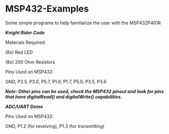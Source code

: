 # MSP432-Examples
Some simple programs to help familiarize the user with the MSP432P401R


***Knight Rider Code***

Materials Required:

(8x) Red LED

(8x) 200 Ohm Resistors

Pins Used on MSP432:

GND, P2.5, P3.0, P5.7, P1.6, P1.7, P5.0, P3.5, P3.6

***Note: Other pins can be used, check the MSP432 pinout and look for pins that have digitalRead() and digitalWrite() capabilities.***

***ADC/UART Demo***

Pins Used on MSP432:

GND, P1.2 (for reveiving), P1.3 (for transmitting)
